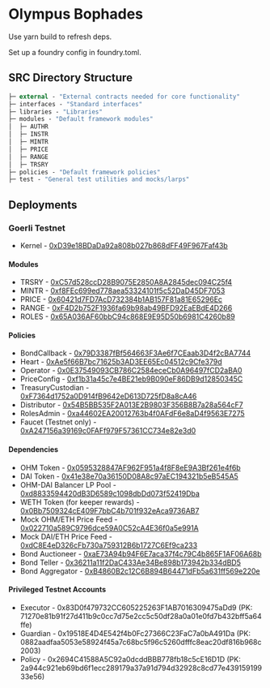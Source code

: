 # Olympus Bophades

Use yarn build to refresh deps.

Set up a foundry config in foundry.toml.

## SRC Directory Structure

```ml
├─ external - "External contracts needed for core functionality"
├─ interfaces - "Standard interfaces"
├─ libraries - "Libraries"
├─ modules - "Default framework modules"
│  ├─ AUTHR
│  ├─ INSTR
│  ├─ MINTR
│  ├─ PRICE
│  ├─ RANGE
│  ├─ TRSRY
├─ policies - "Default framework policies"
├─ test - "General test utilities and mocks/larps"
```

## Deployments

### Goerli Testnet

-   Kernel - [0xD39e18BDaDa92a808b027b868dFF49F967Faf43b](https://goerli.etherscan.io/address/0xD39e18BDaDa92a808b027b868dFF49F967Faf43b)

#### Modules

-   TRSRY - [0xC57d528ccD28B9075E2850A8A2845dec094C25f4](https://goerli.etherscan.io/address/0xC57d528ccD28B9075E2850A8A2845dec094C25f4)
-   MINTR - [0xf8FEc699ed778aea53324101f5c52DaD45DF7053](https://goerli.etherscan.io/address/0xf8FEc699ed778aea53324101f5c52DaD45DF7053)
-   PRICE - [0x60421d7FD7AcD732384b1AB157F81a81E65296Ec](https://goerli.etherscan.io/address/0x60421d7FD7AcD732384b1AB157F81a81E65296Ec)
-   RANGE - [0xF4D2b752F1936fa69b98ab49BFD92EaEBdE4D266](https://goerli.etherscan.io/address/0xF4D2b752F1936fa69b98ab49BFD92EaEBdE4D266)
-   ROLES - [0x65A036AF60bbC94c868E9E95D50b6981C4260b89](https://goerli.etherscan.io/address/0x65A036AF60bbC94c868E9E95D50b6981C4260b89)

#### Policies

-   BondCallback - [0x79D3387fBf564663F3Ae6f7CEaab3D4f2cBA7744](https://goerli.etherscan.io/address/0x79D3387fBf564663F3Ae6f7CEaab3D4f2cBA7744)
-   Heart - [0xAe5f66B7bc71625b3AD3EE65Ec04512c9Cfe379d](https://goerli.etherscan.io/address/0xAe5f66B7bc71625b3AD3EE65Ec04512c9Cfe379d)
-   Operator - [0x0E37549093CB786C2584eceCb0A96497fCD2aBA0](https://goerli.etherscan.io/address/0x0E37549093CB786C2584eceCb0A96497fCD2aBA0)
-   PriceConfig - [0xf1b31a45c7e4BE21eb9B090eF86DB9d12850345C](https://goerli.etherscan.io/address/0xf1b31a45c7e4BE21eb9B090eF86DB9d12850345C)
-   TreasuryCustodian - [0xF7364d1752a0D914fB9642eD613D725fD8a8cA46](https://goerli.etherscan.io/address/0xF7364d1752a0D914fB9642eD613D725fD8a8cA46)
-   Distributor - [0x54B5BB535F2A013E2B9803F356B8B7a28a564cF7](https://goerli.etherscan.io/address/0x54B5BB535F2A013E2B9803F356B8B7a28a564cF7)
-   RolesAdmin - [0xa44602EA20012763b4f0AFdF6e8aD4f9563E7275](https://goerli.etherscan.io/address/0xa44602EA20012763b4f0AFdF6e8aD4f9563E7275)
-   Faucet (Testnet only) - [0xA247156a39169c0FAFf979F57361CC734e82e3d0](https://goerli.etherscan.io/address/0xA247156a39169c0FAFf979F57361CC734e82e3d0)

#### Dependencies

-   OHM Token - [0x0595328847AF962F951a4f8F8eE9A3Bf261e4f6b](https://goerli.etherscan.io/address/0x0595328847af962f951a4f8f8ee9a3bf261e4f6b)
-   DAI Token - [0x41e38e70a36150D08A8c97aEC194321b5eB545A5](https://goerli.etherscan.io/address/0x41e38e70a36150d08a8c97aec194321b5eb545a5)
-   OHM-DAI Balancer LP Pool - [0xd8833594420dB3D6589c1098dbDd073f52419Dba](https://goerli.etherscan.io/address/0xd8833594420dB3D6589c1098dbDd073f52419Dba)
-   WETH Token (for keeper rewards) - [0x0Bb7509324cE409F7bbC4b701f932eAca9736AB7](https://goerli.etherscan.io/address/0x0bb7509324ce409f7bbc4b701f932eaca9736ab7)
-   Mock OHM/ETH Price Feed - [0x022710a589C9796dce59A0C52cA4E36f0a5e991A](https://goerli.etherscan.io/address/0x022710a589c9796dce59a0c52ca4e36f0a5e991a)
-   Mock DAI/ETH Price Feed - [0xdC8E4eD326cFb730a759312B6b1727C6Ef9ca233](https://goerli.etherscan.io/address/0xdc8e4ed326cfb730a759312b6b1727c6ef9ca233)
-   Bond Auctioneer - [0xaE73A94b94F6E7aca37f4c79C4b865F1AF06A68b](https://goerli.etherscan.io/address/0xae73a94b94f6e7aca37f4c79c4b865f1af06a68b)
-   Bond Teller - [0x36211a11f2DaC433Ae34Be898b173942b334dBD5](https://goerli.etherscan.io/address/0x36211a11f2dac433ae34be898b173942b334dbd5)
-   Bond Aggregator - [0xB4860B2c12C6B894B64471dFb5a631ff569e220e](https://goerli.etherscan.io/address/0xb4860b2c12c6b894b64471dfb5a631ff569e220e)

#### Privileged Testnet Accounts

-   Executor - 0x83D0f479732CC605225263F1AB7016309475aDd9 (PK: 71270e81b91f27d411b9c0cc7d75e2cc5c50df28a0a01e0fd7b432bff5a64ffe)
-   Guardian - 0x19518E4D4E542f4b0Fc27366C23FaC7a0bA491Da (PK: 0882aadfaa5053e58924f45a7c68bc5f96c5260dfffc8eac20df816b968c2003)
-   Policy - 0x2694C41588A5C92a0dcddBBB778fb18c5cE16D1D (PK: 2a944c921eb69bd6f1ecc289179a37a91d794d32928c8cd77e43915919933e56)
